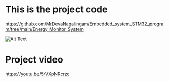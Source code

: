 # This is the project code

https://github.com/MrDevaNagalingam/Embedded_system_STM32_program/tree/main/Energy_Monitor_System

![Alt Text](file:///home/boobathi/Downloads/776a4b7f-5620-4bed-8401-137a63db5821.webp)


# Project video
https://youtu.be/5rVXpNRcrzc
